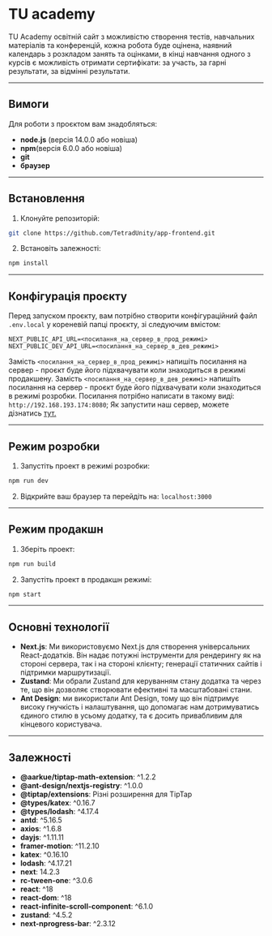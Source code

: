 # TU academy
TU Academy освітній сайт з можливістю створення тестів, навчальних матеріалів та конференцій, кожна робота буде оцінена, наявний календарь з розкладом занять та оцінками, в кінці навчання одного з курсів є можливість отримати сертифікати: за участь, за гарні результати, за відмінні результати.

---
## Вимоги 
Для роботи з проєктом вам знадобляться:
* **node.js** (версія 14.0.0 або новіша)
* **npm**(версія 6.0.0 або новіша)
* **git**
* **браузер**

--- 
## Встановлення
1. Клонуйте репозиторій:
```bash
git clone https://github.com/TetradUnity/app-frontend.git
```
2. Встановіть залежності:
```bash
npm install
```
---
## Конфігурація проєкту
Перед запуском проєкту, вам потрібно створити конфігураційний файл `.env.local` у кореневій папці проєкту, зі следуючим вмістом:
```env
NEXT_PUBLIC_API_URL=<посилання_на_сервер_в_прод_режимі>
NEXT_PUBLIC_DEV_API_URL=<посилання_на_сервер_в_дев_режимі>
```
Замість `<посилання_на_сервер_в_прод_режимі>` напишіть посилання на сервер - проєкт буде його підхвачувати коли знаходиться в режимі продакшену.
Замість `<посилання_на_сервер_в_дев_режимі>` напишіть посилання на сервер - проєкт буде його підхвачувати коли знаходиться в режимі розробки.
Посилання потрібно написати в такому виді: `http://192.168.193.174:8080`;
Як запустити наш сервер, можете дізнатись [тут.](https://github.com/TetradUnity/backend)

---
## Режим розробки
1. Запустіть проект в режимі розробки:
```bash
npm run dev
```
2. Відкрийте ваш браузер та перейдіть на: `localhost:3000`

---
## Режим продакшн
1. Зберіть проект:
```bash
npm run build
```
2. Запустіть проект в продакшн режимі:
```bash
npm start
```

---
## Основні технології
* **Next.js**: Ми використовуємо Next.js для створення універсальних React-додатків. Він надає потужні інструменти для рендерингу як на стороні сервера, так і на стороні клієнту; генерації статичних сайтів і підтримки маршрутизації.
* **Zustand**: Ми обрали Zustand для керуванням стану додатка та через те, що він дозволяє створювати ефективні та масштабовані стани.
* **Ant Design**: ми використали Ant Design, тому що він підтримує високу гнучкість і налаштування, що допомагає нам дотримуватись єдиного стилю в усьому додатку, та є досить привабливим для кінцевого користувача.

---
## Залежності
* **@aarkue/tiptap-math-extension**: ^1.2.2
* **@ant-design/nextjs-registry**: ^1.0.0
* **@tiptap/extensions**: Різні розширення для TipTap
* **@types/katex**: ^0.16.7
* **@types/lodash**: ^4.17.4
* **antd**: ^5.16.5
* **axios**: ^1.6.8
* **dayjs**: ^1.11.11
* **framer-motion**: ^11.2.10
* **katex**: ^0.16.10
* **lodash**: ^4.17.21
* **next**: 14.2.3
* **rc-tween-one**: ^3.0.6
* **react**: ^18
* **react-dom**: ^18
* **react-infinite-scroll-component**: ^6.1.0
* **zustand**: ^4.5.2
* **next-nprogress-bar**: ^2.3.12